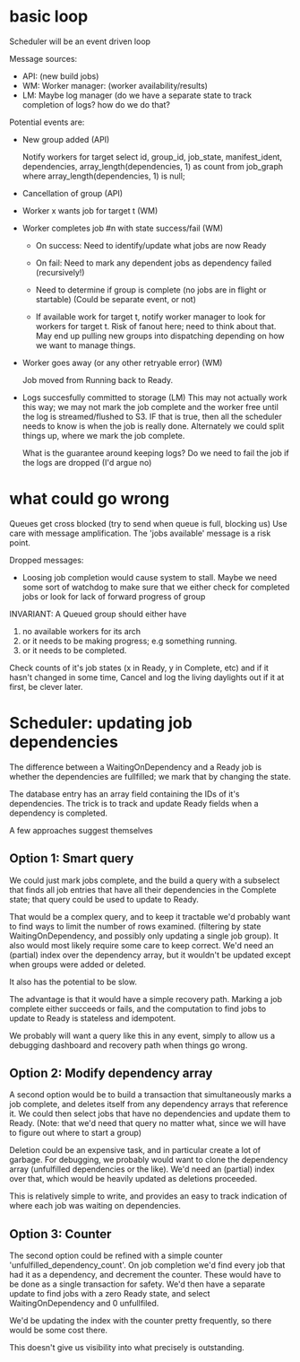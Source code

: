
# basic loop

Scheduler will be an event driven loop

Message sources:

* API: (new build jobs)
* WM: Worker manager: (worker availability/results)
* LM: Maybe log manager (do we have a separate state to track completion of
logs? how do we do that?

Potential events are:

* New group added (API)

  Notify workers for target
select id, group_id, job_state, manifest_ident, dependencies, array_length(dependencies, 1) as count from job_graph where array_length(dependencies, 1) is null;
* Cancellation of group (API)

* Worker x wants job for target t (WM)

* Worker completes job #n with state success/fail (WM)
    * On success: Need to identify/update what jobs are now Ready
    * On fail: 	Need to mark any dependent jobs as dependency failed (recursively!)
    * Need to determine if group is complete (no jobs are in flight or startable)
      (Could be separate event, or not)

    * If available work for target t, notify worker manager to look
      for workers for target t. Risk of fanout here; need to think
      about that.
	  May end up pulling new groups into dispatching depending on how
      we want to manage things.

* Worker goes away (or any other retryable error) (WM)

  Job moved from Running back to Ready.

* Logs succesfully committed to storage (LM)
  This may not actually work this way; we may not mark the job
  complete and the worker free until the log is streamed/flushed to
  S3. IF that is true, then all the scheduler needs to know is when
  the job is really done. Alternately we could split things up, where
  we mark the job complete.

  What is the guarantee around keeping logs? Do we need to fail the
  job if the logs are dropped (I'd argue no)

# what could go wrong

Queues get cross blocked (try to send when queue is full, blocking us)
Use care with message amplification. The 'jobs available' message is a
risk point.

Dropped messages:
* Loosing job completion would cause system to stall. Maybe we need
  some sort of watchdog to make sure that we either check for
  completed jobs or look for lack of forward progress of group

INVARIANT: A Queued group should either have
  1) no available workers for its arch
  2) or it needs to be making progress; e.g something running.
  3) or it needs to be completed.

  Check counts of it's job states (x in Ready, y in Complete, etc) and
  if it hasn't changed in some time, Cancel and log the living
  daylights out if it at first, be clever later.
  

# Scheduler: updating job dependencies

The difference between a WaitingOnDependency and a Ready job is whether the dependencies are fullfilled; we
mark that by changing the state.

The database entry has an array field containing the IDs of it's dependencies. The trick is to track and
update Ready fields when a dependency is completed.

A few approaches suggest themselves

## Option 1: Smart query

We could just mark jobs complete, and the build a query with a subselect that finds all job entries that
have all their dependencies in the Complete state; that query could be used to update to Ready.

That would be a complex query, and to keep it tractable we'd probably want to find ways to limit the
number of rows examined. (filtering by state WaitingOnDependency, and possibly only updating a single job
group). It also would most likely require some care to keep correct. We'd need an (partial) index over the
dependency array, but it wouldn't be updated except when groups were added or deleted.

It also has the potential to be slow.

The advantage is that it would have a simple recovery path. Marking a job complete either succeeds or
fails, and the computation to find jobs to update to Ready is stateless and idempotent.

We probably will want a query like this in any event, simply to allow us a debugging dashboard and
recovery path when things go wrong.

## Option 2: Modify dependency array

A second option would be to build a transaction that simultaneously marks a job complete, and deletes
itself from any dependency arrays that reference it. We could then select jobs that have no dependencies
and update them to Ready. (Note: that we'd need that query no matter what, since we will have to figure
out where to start a group)

Deletion could be an expensive task, and in particular create a lot of garbage. For debugging, we
probably would want to clone the dependency array (unfulfilled dependencies or the like). We'd need an
(partial) index over that, which would be heavily updated as deletions proceeded.

This is relatively simple to write, and provides an easy to track indication of where each job was
waiting on dependencies.

## Option 3: Counter

The second option could be refined with a simple counter 'unfulfilled\_dependency\_count'. On job
completion we'd find every job that had it as a dependency, and decrement the counter. These would have
to be done as a single transaction for safety. We'd then have a separate update to find jobs with a zero
Ready state, and select WaitingOnDependency and 0 unfullfiled.

We'd be updating the index with the counter pretty frequently, so there would be some cost there. 

This doesn't give us visibility into what precisely is outstanding. 
